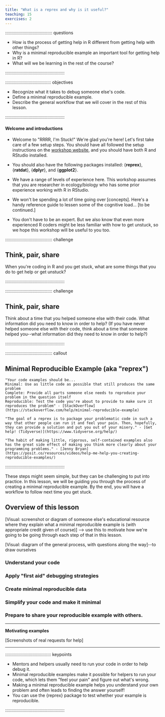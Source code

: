 ```yaml
---
title: "What is a reprex and why is it useful?"
teaching: 15
exercises: 2
---
```


:::::::::::::::::::::::::::::::::::::: questions 

- How is the process of getting help in R different from getting help with other things?
- Why is a minimal reproducible example an important tool for getting help in R?
- What will we be learning in the rest of the course?
  
::::::::::::::::::::::::::::::::::::::::::::::::

::::::::::::::::::::::::::::::::::::: objectives

- Recognize what it takes to debug someone else's code.
- Define a minimal reproducible example.
- Describe the general workflow that we will cover in the rest of this lesson.

::::::::::::::::::::::::::::::::::::::::::::::::

#### Welcome and introductions
- Welcome to "RRRR, I'm Stuck!" We're glad you're here! Let's first take care of a few setup steps. You should have all followed the setup instructions on the [workshop website](kaijagahm.github.io/R-help-reprexes/), and you should have both R and RStudio installed.
 
- You should also have the following packages installed: {**reprex**}, {**ratdat**}, {**dplyr**}, and {**ggplot2**}.

- We have a range of levels of experience here. This workshop assumes that you are researcher in ecology/biology who has some prior experience working with R in RStudio.

- We won't be spending a lot of time going over [concepts]. Here's a handy reference guide to lessen some of the cognitive load... [to be continued.]

- You don't have to be an expert. But we also know that even more experienced R coders might be less familiar with how to get unstuck, so we hope this workshop will be useful to you too.

:::::::::::::::::::::::::::::::::::::: challenge 

## Think, pair, share

When you're coding in R and you get stuck, what are some things that you do to get help or get unstuck?

::::::::::::::::::::::::::::::::::::::::::::::::


:::::::::::::::::::::::::::::::::::::: challenge 

## Think, pair, share

Think about a time that you helped someone else with their code. What information did you need to know in order to help?
(If you have never helped someone else with their code, think about a time that someone helped you--what information did they  need to know in order to help?)

::::::::::::::::::::::::::::::::::::::::::::::::


:::::::::::::::::::::::::::::::::::::: callout

## Minimal Reproducible Example (aka "reprex")

```
"Your code examples should be...
Minimal: Use as little code as possible that still produces the same problem
Complete: Provide all parts someone else needs to reproduce your problem in the question itself
Reproducible: Test the code you're about to provide to make sure it reproduces the problem" - [StackOverflow](https://stackoverflow.com/help/minimal-reproducible-example)
```

```
"The goal of a reprex is to package your problematic code in such a way that other people can run it and feel your pain. Then, hopefully, they can provide a solution and put you out of your misery." - [Get help! (Tidyverse)](https://www.tidyverse.org/help/)
```

```
"The habit of making little, rigorous, self-contained examples also has the great side effect of making you think more clearly about your programming problems." - [Jenny Bryan](https://posit.co/resources/videos/help-me-help-you-creating-reproducible-examples/)
```

::::::::::::::::::::::::::::::::::::::::::::::::

These steps might seem simple, but they can be challenging to put into practice. In this lesson, we will be guiding you through the process of creating a minimal reproducible example. By the end, you will have a workflow to follow next time you get stuck.

## Overview of this lesson

[Visual: screenshot or diagram of someone else's educational resource where they explain what a minimal reproducible example is (with appropriate credit given of course)] --> use this to motivate how we're going to be going through each step of that in this lesson.

[Visual: diagram of the general process, with questions along the way]--to draw ourselves
### Understand your code
### Apply "first aid" debugging strategies
### Create minimal reproducible data
### Simplify your code and make it minimal
### Prepare to share your reproducible example with others.

----

**Motivating examples**

[Screenshots of real requests for help]

----  



::::::::::::::::::::::::::::::::::::: keypoints 

- Mentors and helpers usually need to run your code in order to help debug it.
- Minimal reproducible examples make it possible for helpers to run your code, which lets them "feel your pain" and figure out what's wrong.
- Making a minimal reproducible example helps you understand your own problem and often leads to finding the answer yourself!
- You can use the {reprex} package to test whether your example is reproducible.
  
::::::::::::::::::::::::::::::::::::::::::::::::
